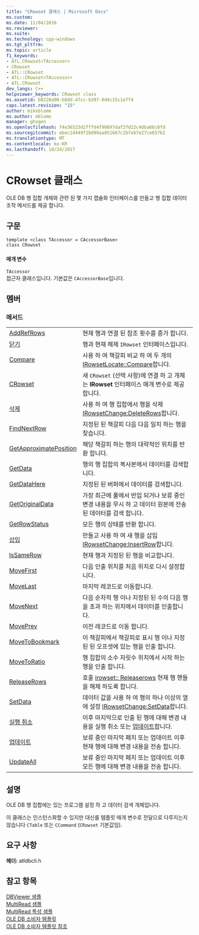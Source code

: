 ```yaml
---
title: "CRowset 클래스 | Microsoft Docs"
ms.custom: 
ms.date: 11/04/2016
ms.reviewer: 
ms.suite: 
ms.technology: cpp-windows
ms.tgt_pltfrm: 
ms.topic: article
f1_keywords:
- ATL.CRowset<TAccessor>
- CRowset
- ATL::CRowset
- ATL::CRowset<TAccessor>
- ATL.CRowset
dev_langs: C++
helpviewer_keywords: CRowset class
ms.assetid: b0228a90-b8dd-47cc-b397-8d4c15c1e7f4
caps.latest.revision: "15"
author: mikeblome
ms.author: mblome
manager: ghogen
ms.openlocfilehash: f4e36523d2fffd4f90897daf2fd22c4dba66c8fd
ms.sourcegitcommit: ebec1d449f2bd98aa851667c2bfeb7e27ce657b2
ms.translationtype: MT
ms.contentlocale: ko-KR
ms.lasthandoff: 10/24/2017
---
```

# <a name="crowset-class"></a>CRowset 클래스
OLE DB 행 집합 개체와 관련 된 몇 가지 캡슐화 인터페이스를 만들고 행 집합 데이터 조작 메서드를 제공 합니다.  
  
## <a name="syntax"></a>구문  
  
```  
template <class TAccessor = CAccessorBase>  
class CRowset  
```  
  
#### <a name="parameters"></a>매개 변수  
 `TAccessor`  
 접근자 클래스입니다. 기본값은 `CAccessorBase`입니다.  
  
## <a name="members"></a>멤버  
  
### <a name="methods"></a>메서드  
  
|||  
|-|-|  
|[AddRefRows](../../data/oledb/crowset-addrefrows.md)|현재 행과 연결 된 참조 횟수를 증가 합니다.|  
|[닫기](../../data/oledb/crowset-close.md)|행과 현재 해제 `IRowset` 인터페이스입니다.|  
|[Compare](../../data/oledb/crowset-compare.md)|사용 하 여 책갈피 비교 하 여 두 개의 [IRowsetLocate::Compare](https://msdn.microsoft.com/en-us/library/ms709539.aspx)합니다.|  
|[CRowset](../../data/oledb/crowset-crowset.md)|새 `CRowset` (선택 사항)에 연결 하 고 개체는 **IRowset** 인터페이스 매개 변수로 제공 합니다.|  
|[삭제](../../data/oledb/crowset-delete.md)|사용 하 여 행 집합에서 행을 삭제 [IRowsetChange:DeleteRows](https://msdn.microsoft.com/en-us/library/ms724362.aspx)합니다.|  
|[FindNextRow](../../data/oledb/crowset-findnextrow.md)|지정된 된 책갈피 다음 다음 일치 하는 행을 찾습니다.|  
|[GetApproximatePosition](../../data/oledb/crowset-getapproximateposition.md)|해당 책갈피 하는 행의 대략적인 위치를 반환 합니다.|  
|[GetData](../../data/oledb/crowset-getdata.md)|행의 행 집합의 복사본에서 데이터를 검색합니다.|  
|[GetDataHere](../../data/oledb/crowset-getdatahere.md)|지정된 된 버퍼에서 데이터를 검색합니다.|  
|[GetOriginalData](../../data/oledb/crowset-getoriginaldata.md)|가장 최근에 풀에서 반입 되거나 보류 중인 변경 내용을 무시 하 고 데이터 원본에 전송 된 데이터를 검색 합니다.|  
|[GetRowStatus](../../data/oledb/crowset-getrowstatus.md)|모든 행의 상태를 반환 합니다.|  
|[삽입](../../data/oledb/crowset-insert.md)|만들고 사용 하 여 새 행을 삽입 [IRowsetChange:InsertRow](https://msdn.microsoft.com/en-us/library/ms716921.aspx)합니다.|  
|[IsSameRow](../../data/oledb/crowset-issamerow.md)|현재 행과 지정된 된 행을 비교합니다.|  
|[MoveFirst](../../data/oledb/crowset-movefirst.md)|다음 인출 위치를 처음 위치로 다시 설정합니다.|  
|[MoveLast](../../data/oledb/crowset-movelast.md)|마지막 레코드로 이동합니다.|  
|[MoveNext](../../data/oledb/crowset-movenext.md)|다음 순차적 행 이나 지정된 된 수의 다음 행을 초과 하는 위치에서 데이터를 인출합니다.|  
|[MovePrev](../../data/oledb/crowset-moveprev.md)|이전 레코드로 이동 합니다.|  
|[MoveToBookmark](../../data/oledb/crowset-movetobookmark.md)|이 책갈피에서 책갈피로 표시 행 이나 지정된 된 오프셋에 있는 행을 인출 합니다.|  
|[MoveToRatio](../../data/oledb/crowset-movetoratio.md)|행 집합의 소수 자릿수 위치에서 시작 하는 행을 인출 합니다.|  
|[ReleaseRows](../../data/oledb/crowset-releaserows.md)|호출 [irowset:: Releaserows](https://msdn.microsoft.com/en-us/library/ms719771.aspx) 현재 행 핸들을 해제 하도록 합니다.|  
|[SetData](../../data/oledb/crowset-setdata.md)|데이터 값을 사용 하 여 행의 하나 이상의 열에 설정 [IRowsetChange:SetData](https://msdn.microsoft.com/en-us/library/ms721232.aspx)합니다.|  
|[실행 취소](../../data/oledb/crowset-undo.md)|이후 마지막으로 인출 된 행에 대해 변경 내용을 실행 취소 또는 [업데이트](../../data/oledb/crowset-update.md)합니다.|  
|[업데이트](../../data/oledb/crowset-update.md)|보류 중인 마지막 페치 또는 업데이트 이후 현재 행에 대해 변경 내용을 전송 합니다.|  
|[UpdateAll](../../data/oledb/crowset-updateall.md)|보류 중인 마지막 페치 또는 업데이트 이후 모든 행에 대해 변경 내용을 전송 합니다.|  
  
## <a name="remarks"></a>설명  
 OLE DB 행 집합에는 있는 프로그램 설정 하 고 데이터 검색 개체입니다.  
  
 이 클래스는 인스턴스화할 수 있지만 대신를 템플릿 매개 변수로 전달으로 다루지는지 않습니다 `CTable` 또는 `CCommand` (`CRowset` 기본값임).  
  
## <a name="requirements"></a>요구 사항  
 **헤더:** atldbcli.h  
  
## <a name="see-also"></a>참고 항목  
 [DBViewer 샘플](../../visual-cpp-samples.md)   
 [MultiRead 샘플](../../visual-cpp-samples.md)   
 [MultiRead 특성 샘플](../../visual-cpp-samples.md)   
 [OLE DB 소비자 템플릿](../../data/oledb/ole-db-consumer-templates-cpp.md)   
 [OLE DB 소비자 템플릿 참조](../../data/oledb/ole-db-consumer-templates-reference.md)